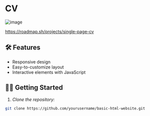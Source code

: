 # CV

![image](https://roadmap.sh/projects/single-page-cv?semt=ais_hybrid?raw=true)

https://roadmap.sh/projects/single-page-cv

## 🛠️ Features  

- Responsive design  
- Easy-to-customize layout  
- Interactive elements with JavaScript  

## 🧑‍💻 Getting Started  

1. *Clone the repository:*  
```bash  
git clone https://github.com/yourusername/basic-html-website.git
